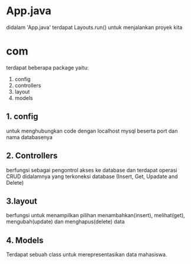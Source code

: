 # App.java
didalam 'App.java' terdapat Layouts.run() untuk menjalankan proyek kita

# com 
terdapat beberapa package yaitu:
1. config
2. controllers
3. layout
4. models

## 1. config
untuk menghubungkan code dengan localhost mysql beserta port dan nama databasenya

## 2. Controllers
berfungsi sebagai pengontrol akses ke database dan terdapat operasi CRUD didalamnya yang terkoneksi database (Insert, Get, Upadate and Delete) 

## 3.layout
berfungsi untuk menampilkan pilihan menambahkan(insert), melihat(get), mengubah(update) dan menghapus(delete) data

## 4. Models
Terdapat sebuah class untuk merepresentasikan data mahasiswa.